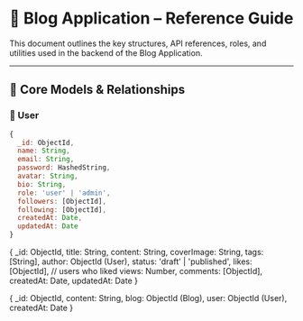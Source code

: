 # 📘 Blog Application – Reference Guide

This document outlines the key structures, API references, roles, and utilities used in the backend of the Blog Application.

---

## 🧩 Core Models & Relationships

### 🔹 User

```js
{
  _id: ObjectId,
  name: String,
  email: String,
  password: HashedString,
  avatar: String,
  bio: String,
  role: 'user' | 'admin',
  followers: [ObjectId],
  following: [ObjectId],
  createdAt: Date,
  updatedAt: Date
}
```

{
\_id: ObjectId,
title: String,
content: String,
coverImage: String,
tags: [String],
author: ObjectId (User),
status: 'draft' | 'published',
likes: [ObjectId], // users who liked
views: Number,
comments: [ObjectId],
createdAt: Date,
updatedAt: Date
}

{
\_id: ObjectId,
content: String,
blog: ObjectId (Blog),
user: ObjectId (User),
createdAt: Date
}
